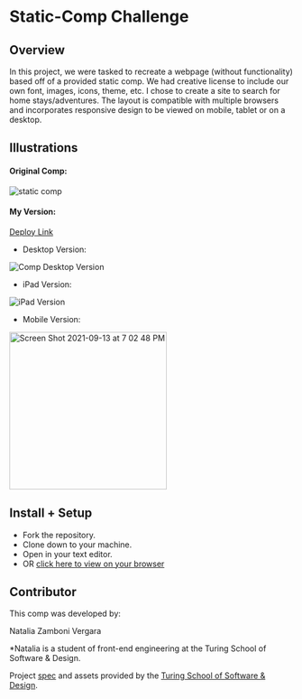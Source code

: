 # Static-Comp Challenge

## Overview 

In this project, we were tasked to recreate a webpage (without functionality) based off of a provided static comp. We had creative license to include our own font, images, icons, theme, etc. I chose to create a site to search for home stays/adventures. The layout is compatible with multiple browsers and incorporates responsive design to be viewed on mobile, tablet or on a desktop.

## Illustrations

#### Original Comp:

![static comp](https://frontend.turing.edu/assets/images/static-comp-challenge-2.jpg)

#### My Version:

[Deploy Link](https://nzambonivergara.github.io/static-comp/)

- Desktop Version:

![Comp Desktop Version](https://user-images.githubusercontent.com/83611094/133176698-7dd6a1c8-3807-4bfe-969b-8e0993427767.png)

- iPad Version:

![iPad Version](https://user-images.githubusercontent.com/83611094/133177308-e6a870bb-d911-49c8-bfb4-08da6d2179ec.png)

- Mobile Version:

<img width="279" alt="Screen Shot 2021-09-13 at 7 02 48 PM" src="https://user-images.githubusercontent.com/83611094/133177765-8e7bbdf4-7565-4ca5-b1a9-cf981162d001.png">

## Install + Setup

 - Fork the repository.
 - Clone down to your machine.
 - Open in your text editor.
 - OR [click here to view on your browser](https://nzambonivergara.github.io/static-comp/)


## Contributor

This comp was developed by:

Natalia Zamboni Vergara

*Natalia is a student of front-end engineering at the Turing School of Software & Design.

Project [spec](https://frontend.turing.edu/projects/module-1/m1-static-comp) and assets provided by the [Turing School of Software & Design](https://turing.edu/).

